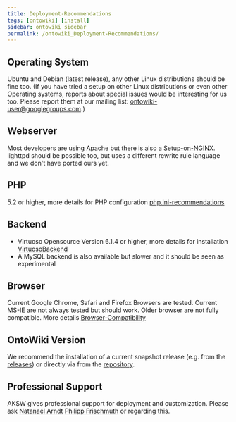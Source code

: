 ```yaml
---
title: Deployment-Recommendations
tags: [ontowiki] [install]
sidebar: ontowiki_sidebar
permalink: /ontowiki_Deployment-Recommendations/
---
```

## Operating System

Ubuntu and Debian (latest release), any other Linux distributions should be fine too. (If you have tried a setup on other Linux distributions or even other Operating systems, reports about special issues would be interesting for us too. Please report them at our mailing list: ontowiki-user@googlegroups.com.)

## Webserver

Most developers are using Apache but there is also a [Setup-on-NGINX](http://docs.ontowiki.net/ontowiki_Setup-on-NGINX/). lighttpd should be possible too, but uses a different rewrite rule language and we don't have ported ours yet.

## PHP

5.2 or higher, more details for PHP configuration [php.ini-recommendations](http://docs.ontowiki.net/ontowiki_php/)

## Backend

- Virtuoso Opensource Version 6.1.4 or higher, more details for installation [VirtuosoBackend](http://docs.ontowiki.net/ontowiki_VirtuosoBackend/)
- A MySQL backend is also available but slower and it should be seen as experimental

## Browser

Current Google Chrome, Safari and Firefox Browsers are tested. Current MS-IE are not always tested but should work. Older browser are not fully compatible. More details [Browser-Compatibility](http://docs.ontowiki.net/ontowiki_Browser-Compatibility/)

## OntoWiki Version

We recommend the installation of a current snapshot release (e.g. from the [releases](https://www.github.com/AKSW/OntoWiki/releases)) or directly via from the [repository](https://www.github.com/AKSW/OntoWiki).

## Professional Support

AKSW gives professional support for deployment and customization. Please ask [Natanael Arndt](http://aksw.org/NatanaelArndt) [Philipp Frischmuth](http://aksw.org/PhilippFrischmuth) or regarding this.

